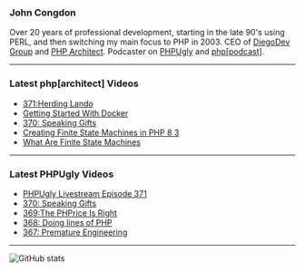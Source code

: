 ### John Congdon

Over 20 years of professional development, starting in the late 90's using PERL, and then switching my main focus to PHP in 2003.
CEO of [DiegoDev Group][ws_diegodev] and [PHP Architect][ws_phparch].
Podcaster on [PHPUgly][ws_phpugly] and [php[podcast]][ws_phparch].

---

### Latest php[architect] Videos
<!-- PHPARCHITECT:START -->
- [371:Herding Lando](https://www.youtube.com/watch?v=OiX8JFV4yJ8)
- [Getting Started With Docker](https://www.youtube.com/watch?v=6yTX4x8c9a0)
- [370: Speaking Gifts](https://www.youtube.com/watch?v=bdjC2T6VBmY)
- [Creating Finite State Machines in PHP 8 3](https://www.youtube.com/watch?v=yH5_1rD1GaU)
- [What Are Finite State Machines](https://www.youtube.com/watch?v=1kbgP5-3Zag)
<!-- PHPARCHITECT:END -->

---

### Latest PHPUgly Videos
<!-- PHPUGLY:START -->
- [PHPUgly Livestream Episode 371](https://www.youtube.com/watch?v=V-8Vh-rMI6g)
- [370: Speaking Gifts](https://www.youtube.com/watch?v=mPqXNmc4ELw)
- [369:The PHPrice Is Right](https://www.youtube.com/watch?v=occ0u5KrfvA)
- [368: Doing lines of PHP](https://www.youtube.com/watch?v=p0NJ1yfR19k)
- [367: Premature Engineering](https://www.youtube.com/watch?v=bYGKns_xwT0)
<!-- PHPUGLY:END -->

---

![GitHub stats](https://github-readme-stats.vercel.app/api?username=johncongdon&show_icons=true&hide_border=true&hide=stars&count_private=true)  


[ws_diegodev]: https://www.diegodev.com
[ws_phparch]: https://www.phparch.com
[ws_phpugly]: https://www.phpugly.com
